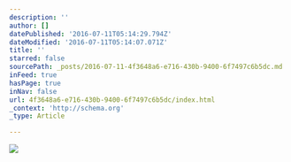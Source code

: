 ```yaml
---
description: ''
author: []
datePublished: '2016-07-11T05:14:29.794Z'
dateModified: '2016-07-11T05:14:07.071Z'
title: ''
starred: false
sourcePath: _posts/2016-07-11-4f3648a6-e716-430b-9400-6f7497c6b5dc.md
inFeed: true
hasPage: true
inNav: false
url: 4f3648a6-e716-430b-9400-6f7497c6b5dc/index.html
_context: 'http://schema.org'
_type: Article

---
```

![](https://the-grid-user-content.s3-us-west-2.amazonaws.com/47d9efb7-5b71-45c7-9da5-ae644b3a1fad.jpg)